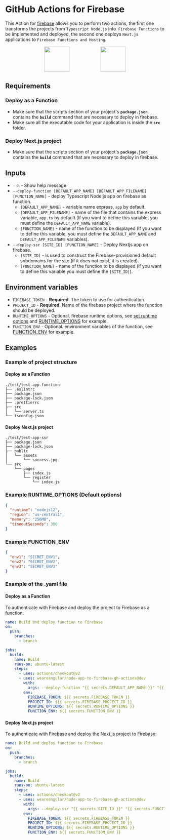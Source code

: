 # GitHub Actions for Firebase

This Action for [firebase](https://firebase.google.com/) allows you to perform two actions, the first one transforms the projects from `Typescript Node.js` into` Firebase Functions` to be implemented and deployed, the second one deploys `Next.js` applications to `Firebase Functions and Hosting`.

<div align="center">
<img src="https://github.githubassets.com/images/modules/site/features/actions-icon-actions.svg" height="80"></img>
&nbsp;&nbsp;
&nbsp;&nbsp;
&nbsp;&nbsp;
&nbsp;&nbsp;
&nbsp;&nbsp;
&nbsp;&nbsp;
&nbsp;&nbsp;
&nbsp;&nbsp;
<img src="https://www.gstatic.com/devrel-devsite/prod/ve2b3219effe11173b4515247c51c6c16382b215fde591b8f8db0b6d41c561ba8/firebase/images/lockup.png" height="80"></img>
</div>

## Requirements

### Deploy as a Function

- Make sure that the scripts section of your project's **`package.json`** contains the **`build`** command that are necessary to deploy in firebase.
- Make sure all the executable code for your application is inside the **`src`** folder.

### Deploy Next.js project

- Make sure that the scripts section of your project's **`package.json`** contains the **`build`** command that are necessary to deploy in firebase.

## Inputs

- `--h` - Show help message
- `--deploy-function [DEFAULT_APP_NAME] [DEFAULT_APP_FILENAME] [FUNCTION_NAME]` - deploy Typescript Node.js app on firebase as function.
  - `[DEFAULT_APP_NAME]` - variable name express, `app` by default.
  - `[DEFAULT_APP_FILENAME]` - name of the file that contains the express variable, `app.ts` by default (If you want to define this variable, you must define the `DEFAULT_APP_NAME` variable).
  - `[FUNCTION_NAME]` - name of the function to be displayed (If you want to define this variable, you must define the `DEFAULT_APP_NAME` and `DEFAULT_APP_FILENAME` variables).
- `--deploy-ssr [SITE_ID] [FUNCTION_NAME]` - Deploy Nextjs app on firebase.
  - `[SITE_ID]` - is used to construct the Firebase-provisioned default subdomains for the site (if it does not exist, it is created).
  - `[FUNCTION_NAME]` - name of the function to be displayed (if you want to define this variable you must define the `[SITE_ID]`).

## Environment variables

- `FIREBASE_TOKEN` - **Required**. The token to use for authentication.
- `PROJECT_ID` - **Required**. Name of the firebase project where the function should be deployed.
- `RUNTIME_OPTIONS` - Optional. firebase runtime options, see [set runtime options](https://firebase.google.com/docs/functions/manage-functions#set_runtime_options) and [RUNTIME_OPTIONS](#example-runtime_options-default-options) for example.
- `FUNCTION_ENV` - Optional. environment variables of the function, see [FUNCTION_ENV](#example-function_env) for example.

## Examples

### Example of project structure

#### Deploy as a Function

```shell
./test/test-app-function
├── .eslintrc
├── package.json
├── package-lock.json
├── .prettierrc
├── src
│   └── server.ts
└── tsconfig.json
```

#### Deploy Next.js project

```shell
./test/test-app-ssr
├── package.json
├── package-lock.json
├── public
│   └── assets
│       └── success.jpg
└── src
    └── pages
        ├── index.js
        └── register
            └── index.js
```

### Example RUNTIME_OPTIONS (Default options)

```json
{
  "runtime": "nodejs12",
  "region": "us-central1",
  "memory": "256MB",
  "timeoutSeconds": 300
}
```

### Example FUNCTION_ENV

```json
{
  "env1": "SECRET_ENV1",
  "env2": "SECRET_ENV2",
  "env3": "SECRET_ENV3"
}
```

### Example of the .yaml file

#### Deploy as a Function

To authenticate with Firebase and deploy the project to Firebase as a function:

```yaml
name: Build and deploy function to Firebase
on:
  push:
    branches:
      - branch

jobs:
  build:
    name: Build
    runs-on: ubuntu-latest
    steps:
      - uses: actions/checkout@v2
      - uses: weareangular/node-app-to-firebase-gh-actions@dev
        with:
          args: --deploy-function "{{ secrets.DEFAULT_APP_NAME }}" "{{ secrets.DEFAULT_APP_FILENAME}}" "{{ secrets.FUNCTION_NAME }}";
        env:
          FIREBASE_TOKEN: ${{ secrets.FIREBASE_TOKEN }}
          PROJECT_ID: ${{ secrets.FIREBASE_PROJECT_ID }}
          RUNTIME_OPTIONS: ${{ secrets.RUNTIME_OPTIONS }}
          FUNCTION_ENV: ${{ secrets.FUNCTION_ENV }}
```

#### Deploy Next.js project

To authenticate with Firebase and deploy the Next.js project to Firebase:

```yaml
name: Build and deploy function to Firebase
on:
  push:
    branches:
      - branch

jobs:
  build:
    name: Build
    runs-on: ubuntu-latest
    steps:
      - uses: actions/checkout@v2
      - uses: weareangular/node-app-to-firebase-gh-actions@dev
        with:
          args: --deploy-ssr "{{ secrets.SITE_ID }}" "{{ secrets.FUNCTION_NAME }}";
        env:
          FIREBASE_TOKEN: ${{ secrets.FIREBASE_TOKEN }}
          PROJECT_ID: ${{ secrets.FIREBASE_PROJECT_ID }}
          RUNTIME_OPTIONS: ${{ secrets.RUNTIME_OPTIONS }}
          FUNCTION_ENV: ${{ secrets.FUNCTION_ENV }}
```
